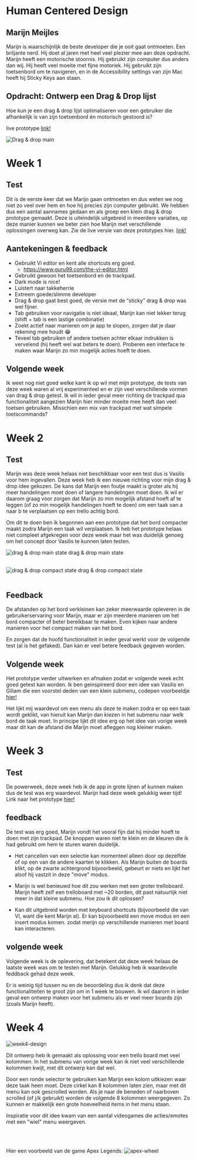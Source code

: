 # Human Centered Design

## Marijn Meijles
Marijn is waarschijnlijk de beste developer die je ooit gaat ontmoeten. Een briljante nerd. Hij doet al jaren met heel veel plezier mee aan deze opdracht. Marijn heeft een motorische stoornis. Hij gebruikt zijn computer dus anders dan wij. Hij heeft veel moeite met fijne motoriek. Hij gebruikt zijn toetsenbord om te navigeren, en in de Accessibility settings van zijn Mac heeft hij Sticky Keys aan staan.

## Opdracht: Ontwerp een Drag & Drop lijst
Hoe kun je een drag & drop lijst optimaliseren voor een gebruiker die afhankelijk is van zijn toetsenbord én motorisch gestoord is?

live prototype [link!](https://jimmydekroon.github.io/human-centered-design-2021/)

![Drag & drop main](img/board-main.png "drag & drop main")

# Week 1

## Test
Dit is de eerste keer dat we Marijn gaan ontmoeten en dus weten we nog niet zo veel over hem en hoe hij precies zijn computer gebruikt. We hebben dus een aantal aannames gedaan en als groep een klein drag & drop prototype gemaakt. Deze is uiteindelijk uitgebreid in meerdere variaties, op deze manier kunnen we beter zien hoe Marijn met verschillende oplossingen overweg kan. Zie de live versie van deze prototypes hier. [link!](https://sjorswijsman.github.io/human-centered-design-2021/week-1/index.html)

## Aantekeningen & feedback

- Gebruikt Vi editor en kent alle shortcuts erg goed.
    - https://www.guru99.com/the-vi-editor.html
- Gebruikt gewoon het toetsenbord en de trackpad.
- Dark mode is nice!
- Luistert naar takkeherrie
- Extreem goede/slimme developer
- Drag & drop gaat best goed, de versie met de “sticky” drag & drop was wel fijner.
- Tab gebruiken voor navigatie is niet ideaal, Marijn kan niet lekker terug (shift + tab is een lastige combinatie)
- Zoekt actief naar manieren om je app te slopen, zorgen dat je daar rekening mee houdt 😂
- Teveel tab gebruiken of andere toetsen achter elkaar indrukken is vervelend (hij heeft wel wat beters te doen). Proberen een interface te maken waar Marijn zo min mogelijk acties hoeft te doen.

## Volgende week
Ik weet nog niet goed welke kant ik op wil met mijn prototype, de tests van deze week waren al vrij experimenteel en er zijn veel verschillende vormen van drag & drop getest. Ik wil in ieder geval meer richting de trackpad qua functionaliteit aangezien Marijn hier minder moeite mee heeft dan veel toetsen gebruiken. Misschien een mix van trackpad met wat simpele toetscommands?

# Week 2

## Test
Marijn was deze week helaas niet beschikbaar voor een test dus is Vasilis voor hem ingevallen. Deze week heb ik een nieuwe richting voor mijn drag & drop idee gekozen. De kans dat Marijn een foutje maakt is groter als hij meer handelingen moet doen of langere handelingen moet doen. Ik wil er daarom graag voor zorgen dat Marijn zo min mogelijk afstand hoeft af te leggen (of zo min mogelijk handelingen hoeft te doen) om een taak van a naar b te verplaatsen op een trello achtig bord.

Om dit te doen ben ik begonnen aan een prototype dat het bord compacter maakt zodra Marijn een taak wil verplaatsen. Ik heb het prototype helaas niet compleet afgekregen voor deze week maar het was duidelijk genoeg om het concept door Vasilis te kunnen laten testen.

![drag & drop main state](img/drag&drop1.png "drag & drop main state")
drag & drop main state
<br>
<br>

![drag & drop compact state](img/drag&drop2.png "drag & drop compact state")
drag & drop compact state
<br>
<br>

## Feedback
De afstanden op het bord verkleinen kan zeker meerwaarde opleveren in de gebruikerservaring voor Marijn, maar er zijn meerdere manieren om het bord compacter of beter bereikbaar te maken. Even kijken naar andere manieren voor het compact maken van het bord.

En zorgen dat de hoofd functionaliteit in ieder geval werkt voor de volgende test (al is het gefaked). Dan kan er veel betere feedback gegeven worden.

## Volgende week
Het prototype verder uitwerken en afmaken zodat er volgende week echt goed getest kan worden. Ik ben geinspireerd door een idee van Vasilis en Giliam die een voorstel deden van een klein submenu, codepen voorbeeldje [hier!](https://codepen.io/perymimon/pen/ezslJ)

Het lijkt mij waardevol om een menu als deze te maken zodra er op een taak wordt geklikt, van hieruit kan Marijn dan kiezen in het submenu naar welk bord de taak moet. In principe lijkt dit idee erg op het idee van vorige week maar dit kan de afstand die Marijn moet afleggen nog kleiner maken.

# Week 3

## Test
De powerweek, deze week heb ik de app in grote lijnen af kunnen maken dus de test was erg waardevol. Marijn had deze week gelukkig weer tijd! Link naar het prototype [hier!](https://jimmydekroon.github.io/human-centered-design-2021/)

## feedback
De test was erg goed, Marijn vondt het vooral fijn dat hij minder hoeft te doen met zijn trackpad. De knoppen waren niet te klein en de kleuren die ik had gebruikt om hem te sturen waren duidelijk.

- Het cancellen van een selectie kan momenteel alleen door op dezelfde of op een van de andere kaarten te klikken. Als Marijn buiten de boards klikt, op de zwarte achtergrond bijvoorbeeld, gebeurt er niets en lijkt het alsof hij vastzit in deze "move" modus.

- Marijn is wel benieuwd hoe dit zou werken met een groter trelloboard. Marijn heeft zelf een trelloboard met ~20 borden, dit past natuurlijk niet meer in dat kleine submenu. Hoe zou ik dit oplossen?

- Kan dit uitgebreid worden met keyboard shortcuts (bijvoorbeeld die van VI, want die kent Marijn al). Er kan bijvoorbeeld een move modus en een insert modus komen. zodat merijn op verschillende manieren met board kan interacteren.

## volgende week
Volgende week is de oplevering, dat betekent dat deze week helaas de laatste week was om te testen met Marijn. Gelukkig heb ik waardevolle feddback gehad deze week.

Er is weinig tijd tussen nu en de beoordeling dus ik denk dat deze functionaliteiten te groot zijn om in 1 week te bouwen. Ik wil daarom in ieder geval een ontwerp maken voor het submenu als er veel meer boards zijn (zoals Marijn heeft).

# Week 4

![week4-design](img/week4-design.png "week4-design")

Dit ontwerp heb ik gemaakt als oplossing voor een trello board met veel kolommen. In het submenu van vorige week kan ik niet veel verschillende kolommen kwijt, met dit ontwerp kan dat wel.

Door een ronde selector te gebruiken kan Marijn een kolom uitkiezen waar deze taak heen moet. Deze cirkel kan 8 kolommen laten zien, maar met dit menu kan ook gescrolled worden. Als je naar de beneden of naarboven scrolled (of j/k gebruikt) worden de volgende 8 kolommen weergegeven. Zo kunnen er makkelijk een grote hoeveelheid items in het menu staan.

Inspiratie voor dit idee kwam van een aantal videogames die acties/emotes met een "wiel" menu weergeven.

<br>
<br>

Hier een voorbeeld van de game Apex Legends:
![apex-wheel](img/apex-legends-wheel.jpg "apex-legends-wheel")